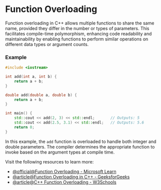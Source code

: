 # Function Overloading
Function overloading in C++ allows multiple functions to share the same name, provided they differ in the number or types of parameters. This facilitates compile-time polymorphism, enhancing code readability and maintainability by enabling functions to perform similar operations on different data types or argument counts.
### Example
```cpp
#include <iostream>

int add(int a, int b) {
    return a + b;
}

double add(double a, double b) {
    return a + b;
}

int main() {
    std::cout << add(2, 3) << std::endl;       // Outputs: 5
    std::cout << add(2.5, 3.1) << std::endl;   // Outputs: 5.6
    return 0;
}
```
In this example, the `add` function is overloaded to handle both integer and double parameters. The compiler determines the appropriate function to invoke based on the argument types at compile time.

Visit the following resources to learn more:

- [@official@Function Overloading - Microsoft Learn](https://learn.microsoft.com/en-us/cpp/cpp/function-overloading)
- [@article@Function Overloading in C++ - GeeksforGeeks](https://www.geeksforgeeks.org/function-overloading-c/)
- [@article@C++ Function Overloading - W3Schools](https://www.w3schools.com/cpp/cpp_function_overloading.asp)
